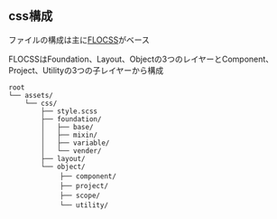 ## css構成
ファイルの構成は主に[FLOCSS](https://github.com/hiloki/flocss)がベース

FLOCSSはFoundation、Layout、Objectの3つのレイヤーとComponent、Project、Utilityの3つの子レイヤーから構成

```
root
└── assets/
    └── css/
        ├── style.scss
        ├── foundation/
        │   ├── base/
        │   ├── mixin/
        │   ├── variable/
        │   └── vender/
        ├── layout/
        └── object/
        　   ├── component/
        　   ├── project/
        　   ├── scope/
        　   └── utility/
```
